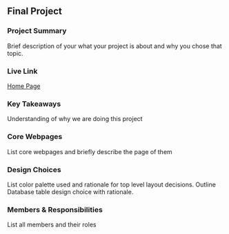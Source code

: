 ## Final Project

### Project Summary

Brief description of your what your project is about and why you chose that topic.

### Live Link

[Home Page](https://url.com)

### Key Takeaways

Understanding of why we are doing this project

### Core Webpages

List core webpages and briefly describe the page of them

### Design Choices

List color palette used and rationale for top level layout decisions. Outline Database table design choice with rationale.

### Members & Responsibilities

List all members and their roles
